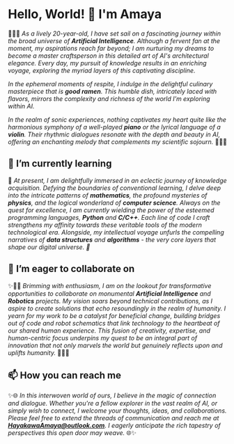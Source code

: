 # Hello, World! 👋 I'm Amaya

🎹🍜🎻 _As a lively 20-year-old, I have set sail on a fascinating journey within the broad universe of **Artificial Intelligence**. Although a fervent fan at the moment, my aspirations reach far beyond; I am nurturing my dreams to become a master craftsperson in this detailed art of AI's architectural elegance. Every day, my pursuit of knowledge results in an enriching voyage, exploring the myriad layers of this captivating discipline._

_In the ephemeral moments of respite, I indulge in the delightful culinary masterpiece that is **good ramen**. This humble dish, intricately laced with flavors, mirrors the complexity and richness of the world I’m exploring within AI._

_In the realm of sonic experiences, nothing captivates my heart quite like the harmonious symphony of a well-played **piano** or the lyrical language of a **violin**. Their rhythmic dialogues resonate with the depth and beauty in AI, offering an enchanting melody that complements my scientific sojourn._ 🎹🍜🎻

## 🌱 I’m currently learning

🚀 _At present, I am delightfully immersed in an eclectic journey of knowledge acquisition. Defying the boundaries of conventional learning, I delve deep into the intricate patterns of **mathematics**, the profound mysteries of **physics**, and the logical wonderland of **computer science**. Always on the quest for excellence, I am currently wielding the power of the esteemed programming languages, **Python** and **C/C++**. Each line of code I craft strengthens my affinity towards these veritable tools of the modern technological era. Alongside, my intellectual voyage unfurls the compelling narratives of **data structures** and **algorithms** - the very core layers that shape our digital universe. 🚀_

## 👯 I’m eager to collaborate on

✨🤖💪 _Brimming with enthusiasm, I am on the lookout for transformative opportunities to collaborate on monumental **Artificial Intelligence** and **Robotics** projects. My vision soars beyond technical contributions, as I aspire to create solutions that echo resoundingly in the realm of humanity. I yearn for my work to be a catalyst for beneficial change, building bridges out of code and robot schematics that link technology to the heartbeat of our shared human experience. This fusion of creativity, expertise, and human-centric focus underpins my quest to be an integral part of innovation that not only marvels the world but genuinely reflects upon and uplifts humanity._ 💪✨🤖

## 📫 How you can reach me

✨🌐 _In this interwoven world of ours, I believe in the magic of connection and dialogue. Whether you're a fellow explorer in the vast realm of AI, or simply wish to connect, I welcome your thoughts, ideas, and collaborations. Please feel free to extend the threads of communication and reach me at **[HayakawaAmaya@outlook.com](mailto:HayakawaAmaya@outlook.com)**. I eagerly anticipate the rich tapestry of perspectives this open door may weave._ 🌐✨
